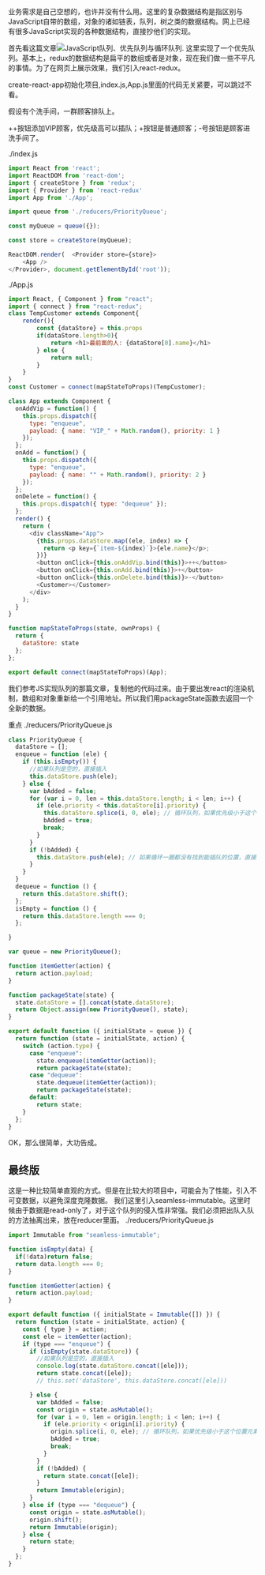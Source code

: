 业务需求是自己空想的，也许并没有什么用。这里的复杂数据结构是指区别与JavaScript自带的数组，对象的诸如链表，队列，树之类的数据结构。网上已经有很多JavaScript实现的各种数据结构，直接抄他们的实现。

首先看这篇文章![JavaScript队列、优先队列与循环队列](https://blog.csdn.net/q1056843325/article/details/53121917).
这里实现了一个优先队列。基本上，redux的数据结构是扁平的数组或者是对象，现在我们做一些不平凡的事情。为了在网页上展示效果，我们引入react-redux。

create-react-app初始化项目,index.js,App.js里面的代码无关紧要，可以跳过不看。

假设有个洗手间，一群顾客排队上。

++按钮添加VIP顾客，优先级高可以插队；+按钮是普通顾客；-号按钮是顾客进洗手间了。


./index.js
```js
import React from 'react';
import ReactDOM from 'react-dom';
import { createStore } from 'redux';
import { Provider } from 'react-redux'
import App from './App';

import queue from './reducers/PriorityQueue';

const myQueue = queue({});

const store = createStore(myQueue);

ReactDOM.render(  <Provider store={store}>
    <App />
</Provider>, document.getElementById('root'));
```
./App.js
```js
import React, { Component } from "react";
import { connect } from "react-redux";
class TempCustomer extends Component{
    render(){
        const {dataStore} = this.props
        if(dataStore.length>0){
            return <h1>最前面的人: {dataStore[0].name}</h1>
        } else {
            return null;
        }        
    }
}
const Customer = connect(mapStateToProps)(TempCustomer);

class App extends Component {
  onAddVip = function() {
    this.props.dispatch({
      type: "enqueue",
      payload: { name: "VIP_" + Math.random(), priority: 1 }
    });
  };
  onAdd = function() {
    this.props.dispatch({
      type: "enqueue",
      payload: { name: "" + Math.random(), priority: 2 }
    });
  };
  onDelete = function() {
    this.props.dispatch({ type: "dequeue" });
  };
  render() {
    return (
      <div className="App">
        {this.props.dataStore.map((ele, index) => {
          return <p key={`item-${index}`}>{ele.name}</p>;
        })}
        <button onClick={this.onAddVip.bind(this)}>++</button>
        <button onClick={this.onAdd.bind(this)}>+</button>
        <button onClick={this.onDelete.bind(this)}>-</button>
        <Customer></Customer>
      </div>
    );
  }
}

function mapStateToProps(state, ownProps) {
  return {
    dataStore: state
  };
};

export default connect(mapStateToProps)(App);
```

我们参考JS实现队列的那篇文章，复制他的代码过来。由于要出发react的渲染机制，数组和对象重新给一个引用地址。所以我们用packageState函数去返回一个全新的数据。

重点 ./reducers/PriorityQueue.js
```js
class PriorityQueue {
  dataStore = [];
  enqueue = function (ele) {
    if (this.isEmpty()) {
      //如果队列是空的，直接插入
      this.dataStore.push(ele);
    } else {
      var bAdded = false;
      for (var i = 0, len = this.dataStore.length; i < len; i++) {
        if (ele.priority < this.dataStore[i].priority) {
          this.dataStore.splice(i, 0, ele); // 循环队列，如果优先级小于这个位置元素的优先级，插入
          bAdded = true;
          break;
        }
      }
      if (!bAdded) {
        this.dataStore.push(ele); // 如果循环一圈都没有找到能插队的位置，直接插入队列尾部
      }
    }
  }
  dequeue = function () {
    return this.dataStore.shift();
  };
  isEmpty = function () {
    return this.dataStore.length === 0;
  };

}

var queue = new PriorityQueue();

function itemGetter(action) {
  return action.payload;
}

function packageState(state) {
  state.dataStore = [].concat(state.dataStore);
  return Object.assign(new PriorityQueue(), state);
}

export default function ({ initialState = queue }) {
  return function (state = initialState, action) {
    switch (action.type) {
      case "enqueue":
        state.enqueue(itemGetter(action));
        return packageState(state);
      case "dequeue":
        state.dequeue(itemGetter(action));
        return packageState(state);
      default:
        return state;
    }
  };
}
```
OK，那么很简单，大功告成。


## 最终版
这是一种比较简单直观的方式。但是在比较大的项目中，可能会为了性能，引入不可变数据，以避免深度克隆数据。 我们这里引入seamless-immutable。这里时候由于数据是read-only了，对于这个队列的侵入性非常强。我们必须把出队入队的方法抽离出来，放在reducer里面。 ./reducers/PriorityQueue.js
```js
import Immutable from "seamless-immutable";

function isEmpty(data) {
  if(!data)return false;
  return data.length === 0;
}

function itemGetter(action) {
  return action.payload;
}

export default function ({ initialState = Immutable([]) }) {
  return function (state = initialState, action) {
    const { type } = action;
    const ele = itemGetter(action);
    if (type === "enqueue") {
      if (isEmpty(state.dataStore)) {
        //如果队列是空的，直接插入
        console.log(state.dataStore.concat([ele]));
        return state.concat([ele]);
        // this.set('dataStore', this.dataStore.concat([ele]))

      } else {
        var bAdded = false;
        const origin = state.asMutable();
        for (var i = 0, len = origin.length; i < len; i++) {
          if (ele.priority < origin[i].priority) {
            origin.splice(i, 0, ele); // 循环队列，如果优先级小于这个位置元素的优先级，插入
            bAdded = true;
            break;
          }
        }
        if (!bAdded) {
          return state.concat([ele]);
        }
        return Immutable(origin);
      }
    } else if (type === "dequeue") {
      const origin = state.asMutable();
      origin.shift();
      return Immutable(origin);
    } else {
      return state;
    }
  };
}
```